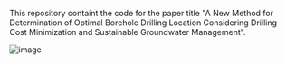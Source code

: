 This repository containt the code for the paper title "A New Method for Determination of Optimal Borehole Drilling Location Considering Drilling Cost Minimization and
Sustainable Groundwater Management".


![image](https://user-images.githubusercontent.com/106262211/214254685-23126946-a52a-44e0-9047-9d98fafe7641.png)
